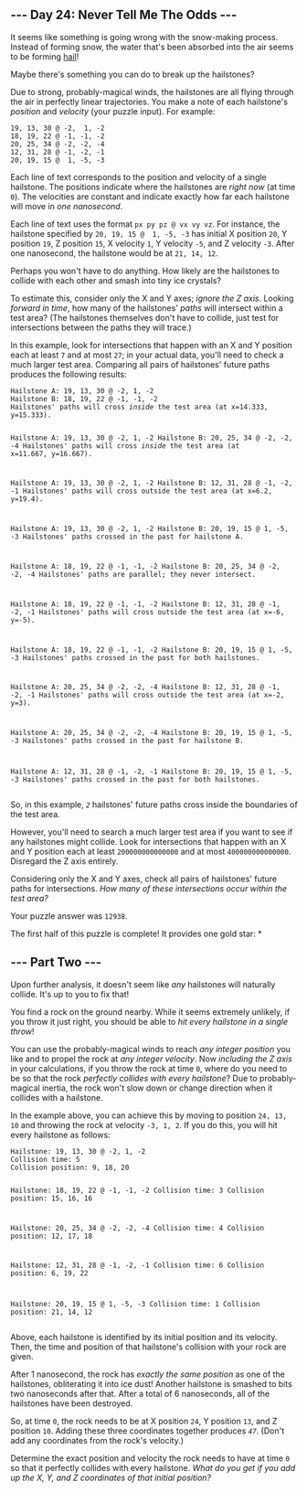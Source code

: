 <article class="day-desc"><h2>--- Day 24: Never Tell Me The Odds ---</h2><p>It seems like something is going wrong with the snow-making process. Instead of forming snow, the water that's been absorbed into the air seems to be forming <a href="https://en.wikipedia.org/wiki/Hail" target="_blank">hail</a>!</p>
<p>Maybe there's something you can do to break up the hailstones?</p>
<p>Due to strong, probably-magical winds, the hailstones are all flying through the air in perfectly linear trajectories. You make a note of each hailstone's <em>position</em> and <em>velocity</em> (your puzzle input). For example:</p>
<pre><code>19, 13, 30 @ -2,  1, -2
18, 19, 22 @ -1, -1, -2
20, 25, 34 @ -2, -2, -4
12, 31, 28 @ -1, -2, -1
20, 19, 15 @  1, -5, -3
</code></pre>
<p>Each line of text corresponds to the position and velocity of a single hailstone. The positions indicate where the hailstones are <em>right now</em> (at time <code>0</code>). The velocities are constant and indicate exactly how far each hailstone will move in <em>one nanosecond</em>.</p>
<p>Each line of text uses the format <code>px py pz @ vx vy vz</code>. For instance, the hailstone specified by <code>20, 19, 15 @  1, -5, -3</code> has initial X position <code>20</code>, Y position <code>19</code>, Z position <code>15</code>, X velocity <code>1</code>, Y velocity <code>-5</code>, and Z velocity <code>-3</code>. After one nanosecond, the hailstone would be at <code>21, 14, 12</code>.</p>
<p>Perhaps you won't have to do anything. How likely are the hailstones to collide with each other and smash into tiny ice crystals?</p>
<p>To estimate this, consider only the X and Y axes; <em>ignore the Z axis</em>. Looking <em>forward in time</em>, how many of the hailstones' <em>paths</em> will intersect within a test area? (The hailstones themselves don't have to collide, just test for intersections between the paths they will trace.)</p>
<p>In this example, look for intersections that happen with an X and Y position each at least <code>7</code> and at most <code>27</code>; in your actual data, you'll need to check a much larger test area. Comparing all pairs of hailstones' future paths produces the following results:</p>
<pre><code>Hailstone A: 19, 13, 30 @ -2, 1, -2
Hailstone B: 18, 19, 22 @ -1, -1, -2
Hailstones' paths will cross <em>inside</em> the test area (at x=14.333, y=15.333).

Hailstone A: 19, 13, 30 @ -2, 1, -2
Hailstone B: 20, 25, 34 @ -2, -2, -4
Hailstones' paths will cross <em>inside</em> the test area (at x=11.667, y=16.667).

Hailstone A: 19, 13, 30 @ -2, 1, -2
Hailstone B: 12, 31, 28 @ -1, -2, -1
Hailstones' paths will cross outside the test area (at x=6.2, y=19.4).

Hailstone A: 19, 13, 30 @ -2, 1, -2
Hailstone B: 20, 19, 15 @ 1, -5, -3
Hailstones' paths crossed in the past for hailstone A.

Hailstone A: 18, 19, 22 @ -1, -1, -2
Hailstone B: 20, 25, 34 @ -2, -2, -4
Hailstones' paths are parallel; they never intersect.

Hailstone A: 18, 19, 22 @ -1, -1, -2
Hailstone B: 12, 31, 28 @ -1, -2, -1
Hailstones' paths will cross outside the test area (at x=-6, y=-5).

Hailstone A: 18, 19, 22 @ -1, -1, -2
Hailstone B: 20, 19, 15 @ 1, -5, -3
Hailstones' paths crossed in the past for both hailstones.

Hailstone A: 20, 25, 34 @ -2, -2, -4
Hailstone B: 12, 31, 28 @ -1, -2, -1
Hailstones' paths will cross outside the test area (at x=-2, y=3).

Hailstone A: 20, 25, 34 @ -2, -2, -4
Hailstone B: 20, 19, 15 @ 1, -5, -3
Hailstones' paths crossed in the past for hailstone B.

Hailstone A: 12, 31, 28 @ -1, -2, -1
Hailstone B: 20, 19, 15 @ 1, -5, -3
Hailstones' paths crossed in the past for both hailstones.
</code></pre>
<p>So, in this example, <code><em>2</em></code> hailstones' future paths cross inside the boundaries of the test area.</p>
<p>However, you'll need to search a much larger test area if you want to see if any hailstones might collide. Look for intersections that happen with an X and Y position each at least <code>200000000000000</code> and at most <code>400000000000000</code>. Disregard the Z axis entirely.</p>
<p>Considering only the X and Y axes, check all pairs of hailstones' future paths for intersections. <em>How many of these intersections occur within the test area?</em></p>
</article>
<p>Your puzzle answer was <code>12938</code>.</p><p class="day-success">The first half of this puzzle is complete! It provides one gold star: *</p>
<article class="day-desc"><h2 id="part2">--- Part Two ---</h2><p>Upon further analysis, it doesn't seem like <em>any</em> hailstones will naturally collide. It's up to you to fix that!</p>
<p>You find a rock on the ground nearby. While it seems extremely unlikely, if you throw it just right, you should be able to <em>hit every hailstone in a single throw</em>!</p>
<p>You can use the probably-magical winds to reach <em>any integer position</em> you like and to propel the rock at <em>any integer velocity</em>. Now <em>including the Z axis</em> in your calculations, if you throw the rock at time <code>0</code>, where do you need to be so that the rock <em>perfectly collides with every hailstone</em>? Due to <span title="What, you've never studied probably-magical physics?">probably-magical inertia</span>, the rock won't slow down or change direction when it collides with a hailstone.</p>
<p>In the example above, you can achieve this by moving to position <code>24, 13, 10</code> and throwing the rock at velocity <code>-3, 1, 2</code>. If you do this, you will hit every hailstone as follows:</p>
<pre><code>Hailstone: 19, 13, 30 @ -2, 1, -2
Collision time: 5
Collision position: 9, 18, 20

Hailstone: 18, 19, 22 @ -1, -1, -2
Collision time: 3
Collision position: 15, 16, 16

Hailstone: 20, 25, 34 @ -2, -2, -4
Collision time: 4
Collision position: 12, 17, 18

Hailstone: 12, 31, 28 @ -1, -2, -1
Collision time: 6
Collision position: 6, 19, 22

Hailstone: 20, 19, 15 @ 1, -5, -3
Collision time: 1
Collision position: 21, 14, 12
</code></pre>
<p>Above, each hailstone is identified by its initial position and its velocity. Then, the time and position of that hailstone's collision with your rock are given.</p>
<p>After 1 nanosecond, the rock has <em>exactly the same position</em> as one of the hailstones, obliterating it into ice dust! Another hailstone is smashed to bits two nanoseconds after that. After a total of 6 nanoseconds, all of the hailstones have been destroyed.</p>
<p>So, at time <code>0</code>, the rock needs to be at X position <code>24</code>, Y position <code>13</code>, and Z position <code>10</code>. Adding these three coordinates together produces <code><em>47</em></code>. (Don't add any coordinates from the rock's velocity.)</p>
<p>Determine the exact position and velocity the rock needs to have at time <code>0</code> so that it perfectly collides with every hailstone. <em>What do you get if you add up the X, Y, and Z coordinates of that initial position?</em></p>
</article>